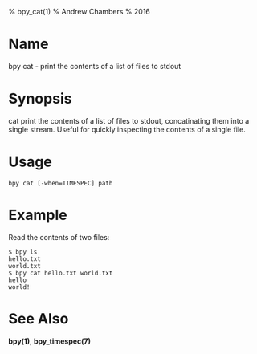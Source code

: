 % bpy_cat(1)
% Andrew Chambers
% 2016

# Name

bpy cat - print the contents of a list of files to stdout

# Synopsis

cat print the contents of a list of files to stdout, concatinating them into a single
stream. Useful for quickly inspecting the contents of a single file.

# Usage

```bpy cat [-when=TIMESPEC] path```

# Example

Read the contents of two files:

```
$ bpy ls
hello.txt
world.txt
$ bpy cat hello.txt world.txt
hello
world!
```

# See Also

**bpy(1)**, **bpy_timespec(7)**

